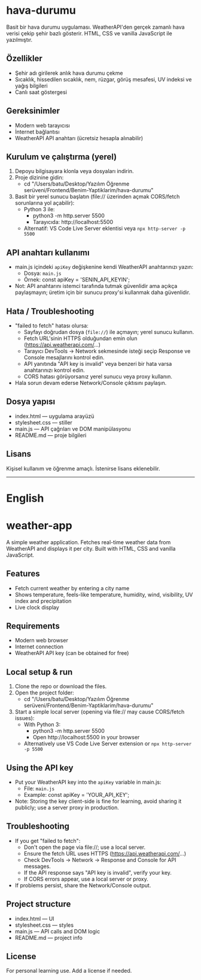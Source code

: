 # hava-durumu

Basit bir hava durumu uygulaması. WeatherAPI'den gerçek zamanlı hava verisi çekip şehir bazlı gösterir. HTML, CSS ve vanilla JavaScript ile yazılmıştır.

## Özellikler
- Şehir adı girilerek anlık hava durumu çekme
- Sıcaklık, hissedilen sıcaklık, nem, rüzgar, görüş mesafesi, UV indeksi ve yağış bilgileri
- Canlı saat göstergesi

## Gereksinimler
- Modern web tarayıcısı
- İnternet bağlantısı
- WeatherAPI API anahtarı (ücretsiz hesapla alınabilir)

## Kurulum ve çalıştırma (yerel)
1. Depoyu bilgisayara klonla veya dosyaları indirin.
2. Proje dizinine gidin:
   - cd "/Users/batu/Desktop/Yazılım Öğrenme serüveni/Frontend/Benim-Yaptiklarim/hava-durumu"
3. Basit bir yerel sunucu başlatın (file:// üzerinden açmak CORS/fetch sorunlarına yol açabilir):
   - Python 3 ile:
     - python3 -m http.server 5500
     - Tarayıcıda: http://localhost:5500
   - Alternatif: VS Code Live Server eklentisi veya `npx http-server -p 5500`

## API anahtarı kullanımı
- main.js içindeki `apiKey` değişkenine kendi WeatherAPI anahtarınızı yazın:
  - Dosya: `main.js`
  - Örnek: const apiKey = 'SENIN_API_KEYIN';
- Not: API anahtarını istemci tarafında tutmak güvenlidir ama açıkça paylaşmayın; üretim için bir sunucu proxy'si kullanmak daha güvenlidir.

## Hata / Troubleshooting
- "failed to fetch" hatası olursa:
  - Sayfayı doğrudan dosya (`file://`) ile açmayın; yerel sunucu kullanın.
  - Fetch URL'sinin HTTPS olduğundan emin olun (https://api.weatherapi.com/...)
  - Tarayıcı DevTools → Network sekmesinde isteği seçip Response ve Console mesajlarını kontrol edin.
  - API yanıtında "API key is invalid" veya benzeri bir hata varsa anahtarınızı kontrol edin.
  - CORS hatası görüyorsanız yerel sunucu veya proxy kullanın.
- Hala sorun devam ederse Network/Console çıktısını paylaşın.

## Dosya yapısı
- index.html — uygulama arayüzü
- stylesheet.css — stiller
- main.js — API çağrıları ve DOM manipülasyonu
- README.md — proje bilgileri

## Lisans
Kişisel kullanım ve öğrenme amaçlı. İstenirse lisans eklenebilir.

---

# English

# weather-app

A simple weather application. Fetches real-time weather data from WeatherAPI and displays it per city. Built with HTML, CSS and vanilla JavaScript.

## Features
- Fetch current weather by entering a city name
- Shows temperature, feels-like temperature, humidity, wind, visibility, UV index and precipitation
- Live clock display

## Requirements
- Modern web browser
- Internet connection
- WeatherAPI API key (can be obtained for free)

## Local setup & run
1. Clone the repo or download the files.
2. Open the project folder:
   - cd "/Users/batu/Desktop/Yazılım Öğrenme serüveni/Frontend/Benim-Yaptiklarim/hava-durumu"
3. Start a simple local server (opening via file:// may cause CORS/fetch issues):
   - With Python 3:
     - python3 -m http.server 5500
     - Open http://localhost:5500 in your browser
   - Alternatively use VS Code Live Server extension or `npx http-server -p 5500`

## Using the API key
- Put your WeatherAPI key into the `apiKey` variable in main.js:
  - File: `main.js`
  - Example: const apiKey = 'YOUR_API_KEY';
- Note: Storing the key client-side is fine for learning, avoid sharing it publicly; use a server proxy in production.

## Troubleshooting
- If you get "failed to fetch":
  - Don't open the page via file://; use a local server.
  - Ensure the fetch URL uses HTTPS (https://api.weatherapi.com/...)
  - Check DevTools → Network → Response and Console for API messages.
  - If the API response says "API key is invalid", verify your key.
  - If CORS errors appear, use a local server or proxy.
- If problems persist, share the Network/Console output.

## Project structure
- index.html — UI
- stylesheet.css — styles
- main.js — API calls and DOM logic
- README.md — project info

## License
For personal learning use. Add a license if needed.
